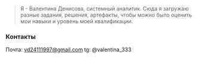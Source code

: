 >Я - Валентина Денисова, системный аналитик. Сюда я загружаю разные задания, решения, артефакты, чтобы можно было оценить мои навыки и уровень моей квалификации.

### Контакты 
Почта: vd24111997@gmail.com
tg: @valentina_333
